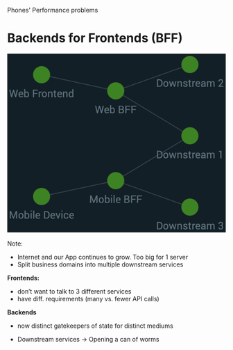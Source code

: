Phones' Performance problems

# Backends for Frontends (BFF)

<img src="./images/intro/graph-3-bffs.png" alt="Introducing backends for frontends" class="img-center">

Note:
- Internet and our App continues to grow. Too big for 1 server
- Split business domains into multiple downstream services

**Frontends:**
- don’t want to talk to 3 different services
- have diff. requirements (many vs. fewer API calls)

**Backends**
- now distinct gatekeepers of state for distinct mediums

- Downstream services -> Opening a can of worms